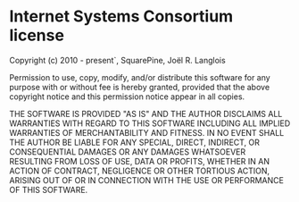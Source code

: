 Internet Systems Consortium license
===================================

Copyright (c) 2010 - present`, SquarePine, Joël R. Langlois

Permission to use, copy, modify, and/or distribute this software for any purpose with or without fee is hereby granted, provided that the above copyright notice and this permission notice appear in all copies.

THE SOFTWARE IS PROVIDED "AS IS" AND THE AUTHOR DISCLAIMS ALL WARRANTIES WITH REGARD TO THIS SOFTWARE INCLUDING ALL IMPLIED WARRANTIES OF MERCHANTABILITY AND FITNESS. IN NO EVENT SHALL THE AUTHOR BE LIABLE FOR ANY SPECIAL, DIRECT, INDIRECT, OR CONSEQUENTIAL DAMAGES OR ANY DAMAGES WHATSOEVER RESULTING FROM LOSS OF USE, DATA OR PROFITS, WHETHER IN AN ACTION OF CONTRACT, NEGLIGENCE OR OTHER
TORTIOUS ACTION, ARISING OUT OF OR IN CONNECTION WITH THE USE OR PERFORMANCE OF THIS SOFTWARE.
